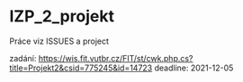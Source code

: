 # IZP_2_projekt

Práce viz ISSUES a project 

zadání: https://wis.fit.vutbr.cz/FIT/st/cwk.php.cs?title=Projekt2&csid=775245&id=14723
deadline: 2021-12-05
